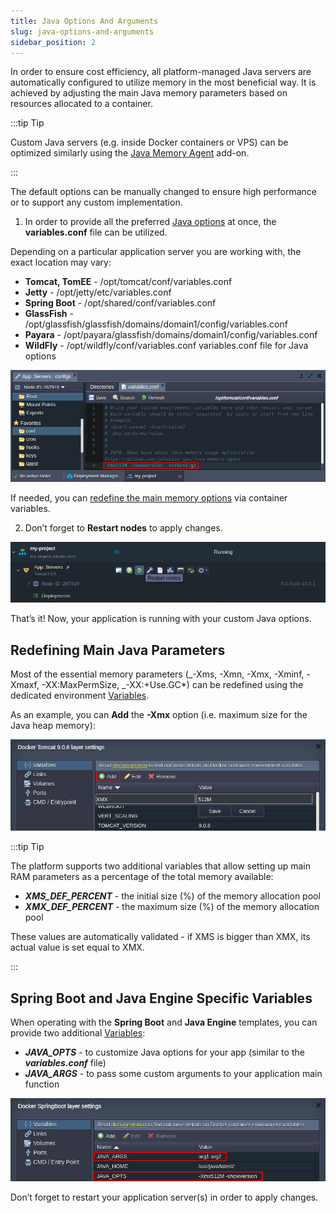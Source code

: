 ```yaml
---
title: Java Options And Arguments
slug: java-options-and-arguments
sidebar_position: 2
---
```


In order to ensure cost efficiency, all platform-managed Java servers are automatically configured to utilize memory in the most beneficial way. It is achieved by adjusting the main Java memory parameters based on resources allocated to a container.

:::tip Tip

Custom Java servers (e.g. inside Docker containers or VPS) can be optimized similarly using the [Java Memory Agent](https://github.com/jelastic-jps/java-memory-agent/) add-on.

:::

The default options can be manually changed to ensure high performance or to support any custom implementation.

1. In order to provide all the preferred [Java options](https://docs.oracle.com/javase/7/docs/technotes/tools/windows/java.html#CBBIJCHG) at once, the **variables.conf** file can be utilized.

Depending on a particular application server you are working with, the exact location may vary:

- **Tomcat, TomEE** - /opt/tomcat/conf/variables.conf
- **Jetty** - /opt/jetty/etc/variables.conf
- **Spring Boot** - /opt/shared/conf/variables.conf
- **GlassFish** - /opt/glassfish/glassfish/domains/domain1/config/variables.conf
- **Payara** - /opt/payara/glassfish/domains/domain1/config/variables.conf
- **WildFly** - /opt/wildfly/conf/variables.conf
  variables.conf file for Java options

<div style={{
    display:'flex',
    justifyContent: 'center',
    margin: '0 0 1rem 0'
}}>

![Locale Dropdown](./img/JavaOptionsandArguments/01-variables-conf-file.png)

</div>

If needed, you can [redefine the main memory options](/environment-management/environment-variables/java-options-and-arguments#redefining-main-java-parameters) via container variables.

2. Don’t forget to **Restart nodes** to apply changes.

<div style={{
    display:'flex',
    justifyContent: 'center',
    margin: '0 0 1rem 0'
}}>

![Locale Dropdown](./img/JavaOptionsandArguments/02-restart-nodes-button.png)

</div>

That’s it! Now, your application is running with your custom Java options.

## Redefining Main Java Parameters

Most of the essential memory parameters (_-Xms, -Xmn, -Xmx, -Xminf, -Xmaxf, -XX:MaxPermSize, _-XX:+Use.GC\*) can be redefined using the dedicated environment [Variables](/container/container-configuration/variables).

As an example, you can **Add** the **-Xmx** option (i.e. maximum size for the Java heap memory):

<div style={{
    display:'flex',
    justifyContent: 'center',
    margin: '0 0 1rem 0'
}}>

![Locale Dropdown](./img/JavaOptionsandArguments/03-memory-optimization-variables.png)

</div>

:::tip Tip

The platform supports two additional variables that allow setting up main RAM parameters as a percentage of the total memory available:

- **_XMS_DEF_PERCENT_** - the initial size (%) of the memory allocation pool
- **_XMX_DEF_PERCENT_** - the maximum size (%) of the memory allocation pool

These values are automatically validated - if XMS is bigger than XMX, its actual value is set equal to XMX.

:::

## Spring Boot and Java Engine Specific Variables

When operating with the **Spring Boot** and **Java Engine** templates, you can provide two additional [Variables](/container/container-configuration/variables):

- **_JAVA_OPTS_** - to customize Java options for your app (similar to the **_variables.conf_** file)
- **_JAVA_ARGS_** - to pass some custom arguments to your application main function

<div style={{
    display:'flex',
    justifyContent: 'center',
    margin: '0 0 1rem 0'
}}>

![Locale Dropdown](./img/JavaOptionsandArguments/04-spring-boot-java-options-arguments.png)

</div>

Don’t forget to restart your application server(s) in order to apply changes.
